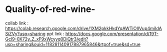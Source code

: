 # Quality-of-red-wine-











collab link : https://colab.research.google.com/drive/1XM2pkkHkdYqAWTiOIlVup4miIdASiZVy?usp=sharing
ppt link : https://docs.google.com/presentation/d/19T-Gcl9-0X72y_Z_xF9xWcyyq0DiQtr3/edit?usp=sharing&ouid=118281140917887965846&rtpof=true&sd=true
